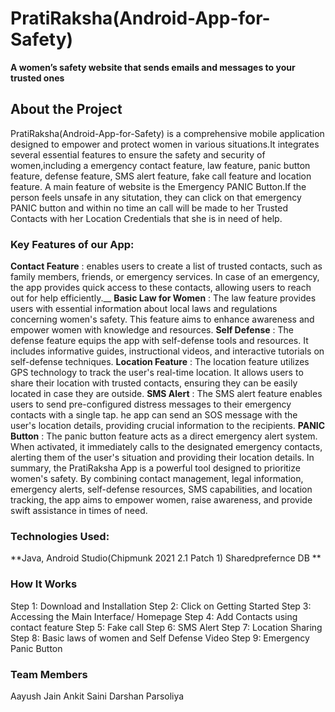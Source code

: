 # PratiRaksha(Android-App-for-Safety)
**A women’s safety website that sends emails and messages to your trusted ones**

## About the Project
PratiRaksha(Android-App-for-Safety) is a comprehensive mobile application designed to empower and protect women in various situations.It integrates several essential
features to ensure the safety and security of women,including a emergency contact feature, law feature, panic button feature, defense feature, SMS alert feature,
fake call feature and location feature.
A main feature of website is the Emergency PANIC Button.If the person feels unsafe in any situtation, they can click on that emergency PANIC button and within no time an 
call will be made to her Trusted Contacts with her Location Credentials that she is in need of help.

### Key Features of our App:
**Contact Feature** : enables users to create a list of trusted contacts, such as family members, friends, or emergency services. In case of an emergency,
the app provides quick access to these contacts, allowing users to reach out for help efficiently.__
**Basic Law for Women** : The law feature provides users with essential information about local laws and regulations concerning women's safety.
This feature aims to enhance awareness and empower women with knowledge and resources.
**Self Defense** : The defense feature equips the app with self-defense tools and resources. It includes informative guides, instructional videos, and interactive 
tutorials on self-defense techniques. 
**Location Feature** : The location feature utilizes GPS technology to track the user's real-time location. It allows users to share their location with trusted contacts, 
ensuring they can be easily located in case they are outside.
**SMS Alert** : The SMS alert feature enables users to send pre-configured distress messages to their emergency contacts with a single tap. he app can send an SOS message with the user's 
location details, providing crucial information to the recipients.
**PANIC Button** : The panic button feature acts as a direct emergency alert system. When activated, it immediately calls to the designated emergency contacts, alerting
them of the user's situation and providing their location details.
In summary, the PratiRaksha App is a powerful tool designed to prioritize women's safety. By combining contact management, legal information, emergency alerts,
self-defense resources, SMS capabilities, and location tracking, the app aims to empower women, raise awareness, and provide swift assistance in times of need.

### Technologies Used:
**Java,
Android Studio(Chipmunk 2021 2.1 Patch 1)
Sharedprefernce DB **

### How It Works
Step 1: Download and Installation
Step 2: Click on Getting Started
Step 3: Accessing the Main Interface/ Homepage
Step 4: Add Contacts using contact feature
Step 5: Fake call
Step 6: SMS Alert
Step 7: Location Sharing
Step 8: Basic laws of women  and  Self Defense Video
Step 9: Emergency Panic Button

### Team Members
Aayush Jain
Ankit Saini
Darshan Parsoliya
